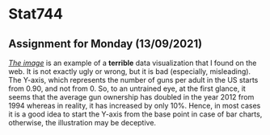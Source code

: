 # Stat744
Assignment for Monday (13/09/2021)
------------------
[*The image*](https://drive.google.com/file/d/1KHuzoplbxWrxLPcGdmdY5FRG-bfzZxSs/view?usp=sharing) is an example of a **terrible** data visualization that I found on the web. It is not exactly ugly or wrong, but it is bad (especially, misleading). The Y-axis, which represents the number of guns per adult in the US starts from 0.90, and not from 0. So, to an untrained eye, at the first glance, it seems that the average gun ownership has doubled in the year 2012 from 1994 whereas in reality, it has increased by only 10%. Hence, in most cases it is a good idea to start the Y-axis from the base point in case of bar charts, otherwise, the illustration may be deceptive.

